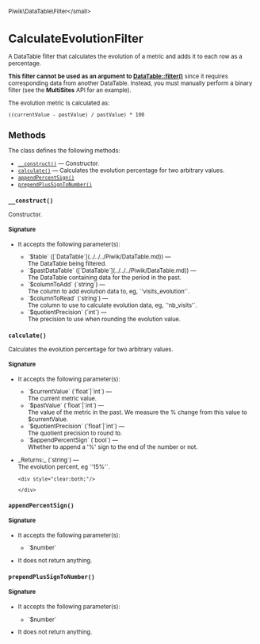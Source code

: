 <small>Piwik\DataTable\Filter\</small>

CalculateEvolutionFilter
========================

A DataTable filter that calculates the evolution of a metric and adds it to each row as a percentage.

**This filter cannot be used as an argument to [DataTable::filter()](/api-reference/Piwik/DataTable#filter)** since
it requires corresponding data from another DataTable. Instead, 
you must manually perform a binary filter (see the **MultiSites** API for an
example).

The evolution metric is calculated as:

    ((currentValue - pastValue) / pastValue) * 100

Methods
-------

The class defines the following methods:

- [`__construct()`](#__construct) &mdash; Constructor.
- [`calculate()`](#calculate) &mdash; Calculates the evolution percentage for two arbitrary values.
- [`appendPercentSign()`](#appendpercentsign)
- [`prependPlusSignToNumber()`](#prependplussigntonumber)

<a name="__construct" id="__construct"></a>
<a name="__construct" id="__construct"></a>
### `__construct()`

Constructor.

#### Signature

-  It accepts the following parameter(s):

   <ul>
   <li>
      <div markdown="1" class="parameter">
      `$table` ([`DataTable`](../../../Piwik/DataTable.md)) &mdash;

      <div markdown="1" class="param-desc"> The DataTable being filtered.</div>

      <div style="clear:both;"/>

      </div>
   </li>
   <li>
      <div markdown="1" class="parameter">
      `$pastDataTable` ([`DataTable`](../../../Piwik/DataTable.md)) &mdash;

      <div markdown="1" class="param-desc"> The DataTable containing data for the period in the past.</div>

      <div style="clear:both;"/>

      </div>
   </li>
   <li>
      <div markdown="1" class="parameter">
      `$columnToAdd` (`string`) &mdash;

      <div markdown="1" class="param-desc"> The column to add evolution data to, eg, `'visits_evolution'`.</div>

      <div style="clear:both;"/>

      </div>
   </li>
   <li>
      <div markdown="1" class="parameter">
      `$columnToRead` (`string`) &mdash;

      <div markdown="1" class="param-desc"> The column to use to calculate evolution data, eg, `'nb_visits'`.</div>

      <div style="clear:both;"/>

      </div>
   </li>
   <li>
      <div markdown="1" class="parameter">
      `$quotientPrecision` (`int`) &mdash;

      <div markdown="1" class="param-desc"> The precision to use when rounding the evolution value.</div>

      <div style="clear:both;"/>

      </div>
   </li>
   </ul>

<a name="calculate" id="calculate"></a>
<a name="calculate" id="calculate"></a>
### `calculate()`

Calculates the evolution percentage for two arbitrary values.

#### Signature

-  It accepts the following parameter(s):

   <ul>
   <li>
      <div markdown="1" class="parameter">
      `$currentValue` (`float`|`int`) &mdash;

      <div markdown="1" class="param-desc"> The current metric value.</div>

      <div style="clear:both;"/>

      </div>
   </li>
   <li>
      <div markdown="1" class="parameter">
      `$pastValue` (`float`|`int`) &mdash;

      <div markdown="1" class="param-desc"> The value of the metric in the past. We measure the % change from this value to $currentValue.</div>

      <div style="clear:both;"/>

      </div>
   </li>
   <li>
      <div markdown="1" class="parameter">
      `$quotientPrecision` (`float`|`int`) &mdash;

      <div markdown="1" class="param-desc"> The quotient precision to round to.</div>

      <div style="clear:both;"/>

      </div>
   </li>
   <li>
      <div markdown="1" class="parameter">
      `$appendPercentSign` (`bool`) &mdash;

      <div markdown="1" class="param-desc"> Whether to append a '%' sign to the end of the number or not.</div>

      <div style="clear:both;"/>

      </div>
   </li>
   </ul>

<ul>
  <li>
    <div markdown="1" class="parameter">
    _Returns:_  (`string`) &mdash;
    <div markdown="1" class="param-desc">The evolution percent, eg `'15%'`.</div>

    <div style="clear:both;"/>

    </div>
  </li>
</ul>

<a name="appendpercentsign" id="appendpercentsign"></a>
<a name="appendPercentSign" id="appendPercentSign"></a>
### `appendPercentSign()`

#### Signature

-  It accepts the following parameter(s):

   <ul>
   <li>
      <div markdown="1" class="parameter">
      `$number`

      <div markdown="1" class="param-desc"></div>

      <div style="clear:both;"/>

      </div>
   </li>
   </ul>
- It does not return anything.

<a name="prependplussigntonumber" id="prependplussigntonumber"></a>
<a name="prependPlusSignToNumber" id="prependPlusSignToNumber"></a>
### `prependPlusSignToNumber()`

#### Signature

-  It accepts the following parameter(s):

   <ul>
   <li>
      <div markdown="1" class="parameter">
      `$number`

      <div markdown="1" class="param-desc"></div>

      <div style="clear:both;"/>

      </div>
   </li>
   </ul>
- It does not return anything.

